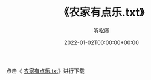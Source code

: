 ﻿---
title:  《农家有点乐.txt》
date:   2022-01-02T00:00:00+00:00
author: 听松阁
layout: post
permalink: /农家有点乐/
categories: 小说
tags: [小说]
---

点击《 [农家有点乐.txt](http://img.660000.xyz/bookstukust/book/bntxt/10/农家有点乐.txt)》进行下载